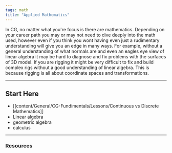 ```yaml
---
tags: math
title: "Applied Mathematics"
---
```




In CG, no matter what you're focus is there are mathematics. Depending on your career path you may or may not need to dive deeply into the math used, however even if you think you wont having even just a rudimentary understanding will give you an edge in many ways.
For example, without a general understanding of what normals are and even an eagles eye view of linear algebra it may be hard to diagnose and fix problems with the surfaces of 3D model.
If you are rigging it might be very difficult to fix and build complex rigs without a good understanding of linear algebra. This is because rigging is all about coordinate spaces and transformations.

---

## Start Here

- [[content/General/CG-Fundimentals/Lessons/Continuous vs Discrete Mathematics]]
- Linear algebra
- geometric algebra
- calculus

---
### Resources

